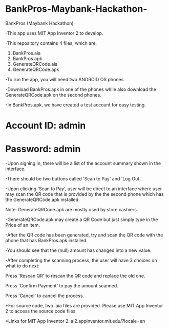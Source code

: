 # BankPros-Maybank-Hackathon-
BankPros (Maybank Hackathon)

-This app uses MIT App Inventor 2 to develop.

-This repository contains 4 files, which are,

1. BankPros.aia
2. BankPros.apk
3. GenerateQRCode.aia
4. GenerateQRCode.apk

-To run the app, you will need two ANDROID OS phones

-Download BankPros.apk in one of the phones while also download the GenerateQRCode.apk on the second phones.

-In BankPros.apk, we have created a test account for easy testing.

Account ID: admin
===================
Password: admin
==================

-Upon signing in, there will be a list of the account summary shown in the interface.

-There should be two buttons called 'Scan to Pay' and 'Log Out'.

-Upon clicking 'Scan to Pay', user will be direct to an interface where user may scan the QR code that is provided by the
the second phone which has the GenerateQRCode.apk installed.

Note: GenerateQRCode.apk are mostly used by store cashiers.

-GenerateQRCode.apk may create a QR Code but just simply type in the Price of an item.

-After the QR code has been generated, try and scan the QR code with the phone that has BankPros.apk installed.

-You should see that the (null) amount has changed into a new value.

-After completing the scanning process, the user will have 3 choices on what to do next:

Press 'Rescan QR' to rescan the QR code and replace the old one.

Press 'Confirm Payment' to pay the amount scanned.

Press 'Cancel' to cancel the process.


*For source code, two .aia files are provided. Please use MIT App Inventor 2 to access the source code files

*Links for MIT App Inventor 2: ai2.appinventor.mit.edu/?locale=en
